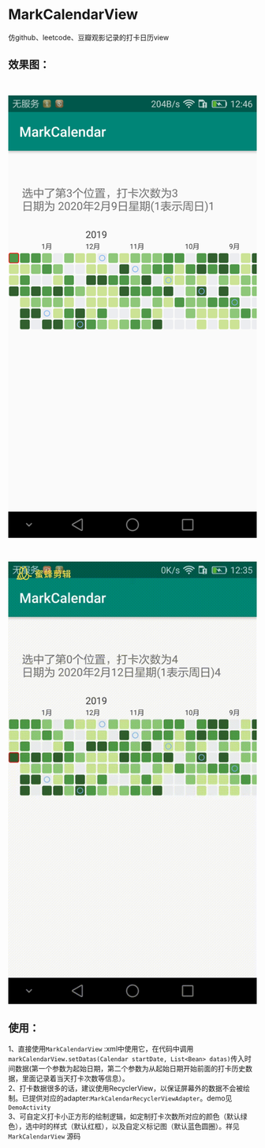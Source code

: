 # MarkCalendarView
仿github、leetcode、豆瓣观影记录的打卡日历view

## 效果图：

<br/>

![img1](Screenshot_2020-03-11-12-46-40.png)

<br/>

![img2](MyVideo_2.gif)

## 使用：


1、直接使用`MarkCalendarView` :xml中使用它，在代码中调用`markCalendarView.setDatas(Calendar startDate, List<Bean> datas)`传入时间数据(第一个参数为起始日期，第二个参数为从起始日期开始前面的打卡历史数据，里面记录着当天打卡次数等信息）。<br/>
2、打卡数据很多的话，建议使用RecyclerView，以保证屏幕外的数据不会被绘制。已提供对应的adapter:`MarkCalendarRecyclerViewAdapter`。demo见`DemoActivity`<br/>
3、可自定义打卡小正方形的绘制逻辑，如定制打卡次数所对应的颜色（默认绿色），选中时的样式（默认红框），以及自定义标记图（默认蓝色圆圈）。祥见`MarkCalendarView` 源码

